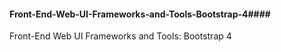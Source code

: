 #### Front-End-Web-UI-Frameworks-and-Tools-Bootstrap-4####
Front-End Web UI Frameworks and Tools: Bootstrap 4
